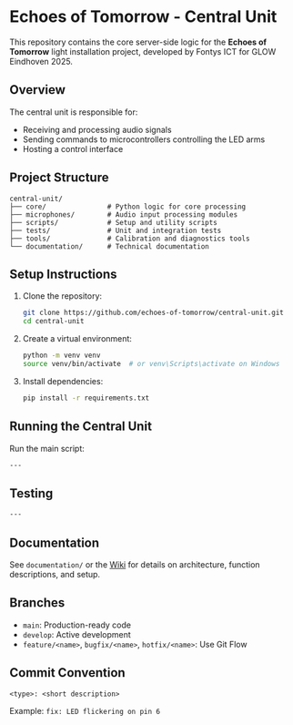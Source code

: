 # Echoes of Tomorrow - Central Unit

This repository contains the core server-side logic for the **Echoes of Tomorrow** light installation project, developed by Fontys ICT for GLOW Eindhoven 2025.

## Overview
The central unit is responsible for:
- Receiving and processing audio signals
- Sending commands to microcontrollers controlling the LED arms
- Hosting a control interface

## Project Structure
```
central-unit/
├── core/               # Python logic for core processing
├── microphones/        # Audio input processing modules
├── scripts/            # Setup and utility scripts
├── tests/              # Unit and integration tests
├── tools/              # Calibration and diagnostics tools
└── documentation/      # Technical documentation
```

## Setup Instructions
1. Clone the repository:
   ```bash
   git clone https://github.com/echoes-of-tomorrow/central-unit.git
   cd central-unit
   ```

2. Create a virtual environment:
   ```bash
   python -m venv venv
   source venv/bin/activate  # or venv\Scripts\activate on Windows
   ```

3. Install dependencies:
   ```bash
   pip install -r requirements.txt
   ```

## Running the Central Unit
Run the main script:
```bash
---
```

## Testing
```bash
---
```

## Documentation
See `documentation/` or the [Wiki](https://github.com/GLOW-Delta-2025/central-unit/wiki) for details on architecture, function descriptions, and setup.

## Branches
- `main`: Production-ready code
- `develop`: Active development
- `feature/<name>`, `bugfix/<name>`, `hotfix/<name>`: Use Git Flow

## Commit Convention
```text
<type>: <short description>
```
Example: `fix: LED flickering on pin 6`
